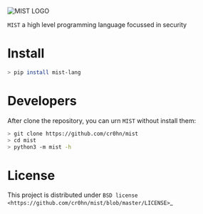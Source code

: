 ![MIST LOGO](https://raw.githubusercontent.com/cr0hn/mist/master/doc/images/logo-250x250.png)

`MIST` a high level programming language focussed in security

# Install

```bash
> pip install mist-lang
```

# Developers

After clone the repository, you can urn `MIST` without install them:

```bash
> git clone https://github.com/cr0hn/mist
> cd mist
> python3 -m mist -h
```

# License

This project is distributed under `BSD license <https://github.com/cr0hn/mist/blob/master/LICENSE>`_


